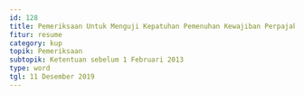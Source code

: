 ```yaml
---
id: 128
title: Pemeriksaan Untuk Menguji Kepatuhan Pemenuhan Kewajiban Perpajakan
fitur: resume
category: kup
topik: Pemeriksaan
subtopik: Ketentuan sebelum 1 Februari 2013
type: word
tgl: 11 Desember 2019
---
```


